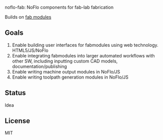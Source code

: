 noflo-fab: NoFlo components for fab-lab fabrication

Builds on [fab modules](http://kokompe.cba.mit.edu)

Goals
----------------
1. Enable building user interfaces for fabmodules using web technology. HTML5/JS/NoFlo
2. Enable integrating fabmodules into larger automated workflows with other SW,
including inputting custom CAD models, documentation/publishing
3. Enable writing machine output modules in NoFlo/JS
4. Enable writing toolpath generation modules in NoFlo/JS

Status
-------
Idea

License
--------
MIT
